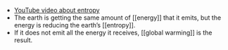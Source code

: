 - [YouTube video about entropy](https://youtu.be/DxL2HoqLbyA)
- The earth is getting the same amount of [[energy]] that it emits, but the energy is reducing the earth’s [[entropy]].
- If it does not emit all the energy it receives, [[global warming]] is the result.